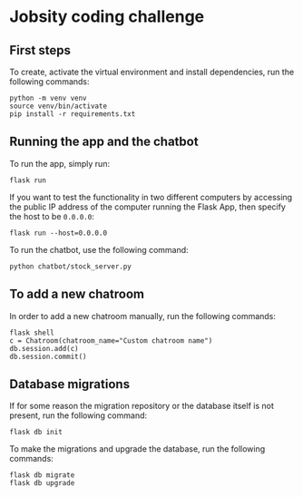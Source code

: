 # Jobsity coding challenge

## First steps

To create, activate the virtual environment and install dependencies, run the following commands:

```
python -m venv venv
source venv/bin/activate
pip install -r requirements.txt
```

## Running the app and the chatbot

To run the app, simply run:

```
flask run
```

If you want to test the functionality in two different computers by accessing the public IP address of
the computer running the Flask App, then specify the host to be `0.0.0.0`:

```
flask run --host=0.0.0.0
```

To run the chatbot, use the following command:

```
python chatbot/stock_server.py
```

## To add a new chatroom

In order to add a new chatroom manually, run the following commands:

```
flask shell
c = Chatroom(chatroom_name="Custom chatroom name")
db.session.add(c)
db.session.commit()
```

## Database migrations

If for some reason the migration repository or the database itself is not present, run the following command:

```
flask db init
```

To make the migrations and upgrade the database, run the following commands:

```
flask db migrate
flask db upgrade
```
